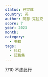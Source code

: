 ```yaml
---
status: 已完成
country: 英
author: 阿瑟·克拉克
score: 7
year: 2023
month:
category:
  - 书籍
tags:
  - 科幻
  - 短篇集
---
```

7/10 不虚此行
